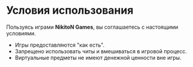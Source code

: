 # Условия использования

Пользуясь играми **NikitoN Games**, вы соглашаетесь с настоящими условиями.

- Игры предоставляются "как есть".
- Запрещено использовать читы и вмешиваться в игровой процесс.
- Виртуальные предметы не имеют денежной ценности вне игры.
